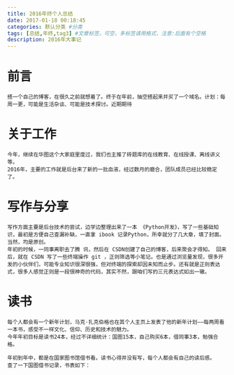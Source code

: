 ```yaml
---
title: 2016年终个人总结
date: 2017-01-18 00:18:45
categories: 默认分类 #分类
tags: [总结,年终,tag3] #文章标签，可空，多标签请用格式，注意:后面有个空格
description: 2016年大事记
---
```



# 前言
    搭一个自己的博客，在很久之前就想着了。终于在年前，抽空搭起来并买了一个域名。计划：每周一更，可能是生活杂谈、可能是技术探讨。近期期待

# 关于工作
    今年，继续在华图这个大家庭里度过，我们也主推了砖题库的在线教育、在线授课、离线讲义等。
    2016年，主要的工作就是后台来了新的一批血液，经过数月的磨合，团队成员已经比较稳定了。
# 写作与分享
    写作方面主要是后台技术的尝试，边学边整理出来了一本 《Python开发》，写了一些基础知识，最初是方便自己查漏补缺，一直拿 ibook 记录Python，所幸就分了几大章，填了封面。当然，均是原创。
    年初的时候，一同事离职去了腾 讯，然后在 CSDN创建了自己的博客，后来聚会才得知。 回来后，就在 CSDN 写了一些终端操作 git ，正则筛选等小笔记。也是通过浏览量发现，很多开发的小伙伴们，可能专业知识很深很强，但对终端的探索却因未知而止步。还有就是正则表达式，很多人感觉正则是一段很神奇的代码，其实不然，跟咱们写的三元表达式如出一辙。
# 读书
    每个人都会有一个新年计划，马克·扎克伯格也在其个人主页上发表了他的新年计划——每两周看一本书，感受不一样文化、信仰、历史和技术的魅力。
    今年年初目标是读书24本，经过不详细统计：国图15本，自己购买6本，借同事3本，勉强合格。

    年初到年中，都是在国家图书馆借书看。读书心得并没有写，每个人都会有自己的读后感。
    查了一下国图借书记录，书表如下：
